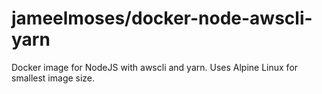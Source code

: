 # jameelmoses/docker-node-awscli-yarn

Docker image for NodeJS with awscli and yarn. Uses Alpine Linux for smallest image size.
